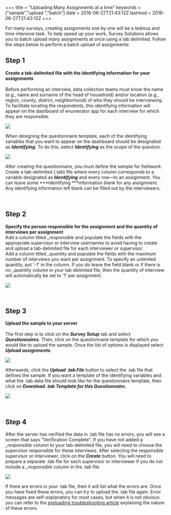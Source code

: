 +++
title = "Uploading Many Assignments at a time"
keywords = ["sample","upload ","batch"]
date = 2016-06-27T21:43:12Z
lastmod = 2016-06-27T21:43:12Z
+++

For many surveys, creating assignments one by one will be a tedious and
time intensive task. To help speed up your work, Survey Solutions allows
you to batch upload many assignments at once using a tab delimited.
Follow the steps below to perform a batch upload of assignments:

Step 1
------

  
**Create a tab-delimited file with the identifying information for your
assignments**  
   
Before performing an interview, data collection teams must know the name
(e.g., name and surname of the head of household) and/or location (e.g.,
region, county, district, neighborhood) of who they should be
interviewing. To facilitate locating the respondents, this identifying
information will appear on the dashboard of enumerator app for each
interview for which they are responsible.  
  
  
![](/images/795408.png)  
  
  
When designing the questionnaire template, each of the identifying
variables that you want to appear on the dashboard should be designated
as ***Identifying***. To do this, select ***Identifying*** as the scope
of the question.   
  
  
![](/images/774325.png)  
  
  
After creating the questionnaire, you must define the sample for
fieldwork. Create a tab-delimited (.tab) file where every column
corresponds to a variable ​​designated as ***Identifying*** and every
row—to an assignment. You can leave some ***Identifying ***information
blank for any assignment. Any identifying information left blank can be
filled out by the interviewers.  
  
  
 

Step 2
------

  
**Specify the person responsible for the assignment and the quantity of
interviews per assignment**  
Add a column titled *\_responsible* and populate the fields with the
appropriate supervisor or interview usernames to avoid having to create
and upload a tab-delimited file for each interviewer or supervisor.  
Add a column titled *\_quantity* and populate the fields with the
maximum number of interviews you want per assignment. To specify an
unlimited quantity, put '-1' in the column. If you do leave the field
blank or if there is no *\_quantity* column in your tab delimited file,
then the quantity of interview will automatically be set to '1' per
assignment.  
  
![](/images/795400.png)  
  
 

Step 3
------

  
**Upload the sample to your server**  
   
The first step is to click on the ***Survey Setup*** tab and select
***Questionnaires***. Then, click on the questionnaire template for
which you would like to upload the sample. Once the list of options is
displayed select ***Upload assignments***.  
  
  
![](/images/795371.png)  
  
  
Afterwards, click the ***Upload .tab File*** button to select the .tab
file that defines the sample. If you want a template of the identifying
variables and what the .tab data file should look like for the
questionnaire template, then click on ***Download .tab Template for this
Questionnaire.***  
  
![](/images/795375.png)  
  
 

Step 4
------

  
After the server has verified the data in .tab file has no errors, you
will see a screen that says "Verification Complete". If you have not
added a *\_responsible* column to your tab-delimited file, you will need
to choose the supervisor responsible for these interviews. After
selecting the responsible supervisor or interviewer, click on the
***Create*** button. You will need to prepare a separate .tab file for
each supervisor or interviewer if you do not include a *\_responsible*
column in the .tab file.  
  
![](/images/795407.png)  
  
If there are errors in your .tab file, then it will list what the errors
are. Once you have fixed these errors, you can try to upload the .tab
file again. Error messages are self-explanatory for most cases, but when
it is not obvious you can refer to the [preloading troubleshooting
article](http://support.mysurvey.solutions/customer/en/portal/articles/2928007-errors-in-user-supplied-files-for-preloading) explaining
the nature of these errors.
